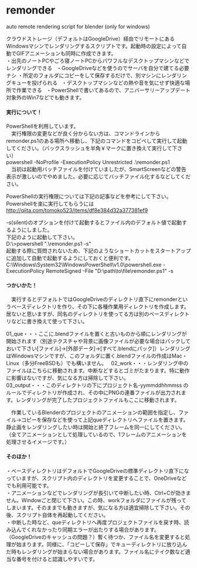 # remonder
auto remote rendering script for blender (only for windows)  

クラウドストレージ（デフォルトはGoogleDrive）経由でリモートにあるWindowsマシンでレンダリングするスクリプトです。起動時の設定によって自動でGIFアニメーションも同時に作成できます。  
・出先のノートPCやごろ寝ノートPCからパワフルなデスクトップマシンなどでレンダリングできる  
・GoogleDriveなどを使うのでサーバを自分で建てる必要ナシ
・所定のフォルダにコピーをして保存するだけで、別マシンにレンダリングキューを投げられる  
・デスクトップマシンなどの熱や音を気にせず快適な場所で作業できる  
・PowerShellで書いてあるので、アニバーサリーアップデート対象外のWin7などでも動きます。  

#### 実行について！  
PowerShellを利用しています。  
　実行権限の変更などが良く分からない方は、コマンドラインからremonder.ps1のある場所へ移動し、下記のコマンドをコピペして実行して起動してください。（バックスラッシュを半角￥マークに置き換えて実行して下さい）  
powershell -NoProfile -ExecutionPolicy Unrestricted .\remonder.ps1  
　当初は起動用バッチファイルを付けていましたが、SmartScreenなどの警告表示が激しいのでやめました。必要に応じてバッチファイル化するなどしてください。

PowerShellの実行権限については下記の記事などを参考にして下さい。  
Powershellを楽に実行してもらうには  http://qiita.com/tomoko523/items/df8e384d32a377381ef9

-s(silent)のオプションを付けて起動するとファイル内のデフォルト値で起動するようにしました。  
下記のように起動して下さい。  
D:\\>powershell ".\remonder.ps1 -s"  
起動する際に質問されないため、下記のようなショートカットをスタートアップに追加して自動で起動するようにしておくと便利です。  
C:\Windows\System32\WindowsPowerShell\v1.0\powershell.exe -ExecutionPolicy RemoteSigned -File "D:\path\to\file\remonder.ps1" -s

#### つかいかた！  
　実行するとデフォルトではGoogleDriveのディレクトリ直下にremonderというベースディレクトリを作り、その下に各種作業用ディレクトリを作成します。居ないと思いますが、同名のディレクトリを使ってる方は別のベースディレクトリなどに書き換えて使って下さい。  

01_que・・・ここに.blendファイルを置くと古いものから順にレンダリングが開始されます（別途テクスチャや背景に画像ファイルが必要な場合はパックしておいて下さい[ファイル]→[外部データ]→[すべて.blendにパック]）レンダリングはWindowsマシンですが、このフォルダに置く.blendファイルの作成はMac・Linux（多分FreeBSDも）でも構いません。  
02_work・・・レンダリング中のファイルはこちらに移動されます。中断などするとゴミがたまります。特に動作に影響はないですが、気になる方は掃除して下さい。  
03_output・・・このディレクトリの下にプロジェクト名-yymmddhhmmss
のルールでディレクトリが作成され、その中にPNGの連番ファイルが出力されます。レンダリングが完了したプロジェクトファイルもここに移動されます。  


　作業しているBlenderのプロジェクトのアニメーションの範囲を指定し、ファイル→コピーを保存などを使って上記queディレクトリへファイルを置きます。静止画をレンダリングしたい時は開始と終了フレームを同一にしてください。（全てアニメーションとして処理しているので、1フレームのアニメーションを処理させるイメージです。）

#### そのほか！  
・ベースディレクトリはデフォルトでGoogleDriveの標準ディレクトリ直下になっていますが、スクリプト内のディレクトリを変更することで、OneDriveなどでも利用可能です。  
・アニメーションなどでレンダリングが長引いて中断したい時、Ctrl+Cが効きません。Windowごと閉じて下さい。この時、workフォルダにファイルが残ってしまいます。そのままでも動きますが、気になる方は適宜掃除して下さい。その後、スクリプト自体を再起動してください。  
・中断した時など、queディレクトリへ再度プロジェクトファイルを戻す時、読み込んでくれなかったり同期エラーが出たりする場合があります。（GoogleDriveのキャッシュの問題？）暫く待つか、ファイル名を変更すると処理が始まります。同様に、「コピーして保存」でキューディレクトリに放り込んだ時もレンダリングが始まらない場合があります。ファイル名にテイク数など適当な番号を付けると認識しやすいです。
